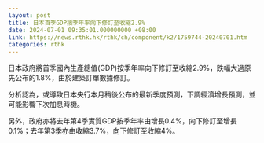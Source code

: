 ```yaml
---
layout: post
title: 日本首季GDP按季年率向下修訂至收縮2.9%
date: 2024-07-01 09:35:01.000000000 +08:00
link: https://news.rthk.hk/rthk/ch/component/k2/1759744-20240701.htm
categories: rthk
---
```


日本政府將首季國內生產總值(GDP)按季年率向下修訂至收縮2.9%，跌幅大過原先公布的1.8%，由於建築訂單數據修訂。

分析認為，或導致日本央行本月稍後公布的最新季度預測，下調經濟增長預測，並可能影響下次加息時機。

另外，政府亦將去年第4季實質GDP按季年率由增長0.4%，向下修訂至增長0.1%；去年第3季亦由收縮3.7%，向下修訂至收縮4%。
